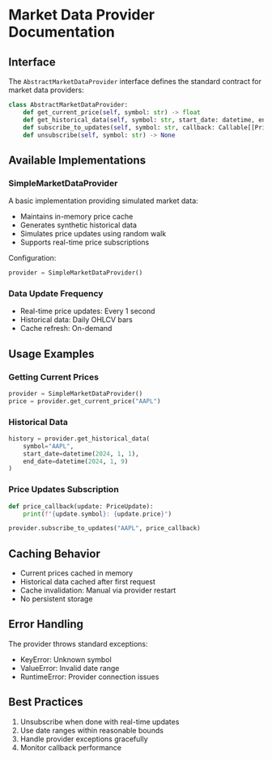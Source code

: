 # Market Data Provider Documentation

## Interface

The `AbstractMarketDataProvider` interface defines the standard contract for market data providers:

```python
class AbstractMarketDataProvider:
    def get_current_price(self, symbol: str) -> float
    def get_historical_data(self, symbol: str, start_date: datetime, end_date: datetime) -> List[Dict]
    def subscribe_to_updates(self, symbol: str, callback: Callable[[PriceUpdate], None]) -> None
    def unsubscribe(self, symbol: str) -> None
```

## Available Implementations

### SimpleMarketDataProvider
A basic implementation providing simulated market data:

- Maintains in-memory price cache
- Generates synthetic historical data
- Simulates price updates using random walk
- Supports real-time price subscriptions

Configuration:
```python
provider = SimpleMarketDataProvider()
```

### Data Update Frequency
- Real-time price updates: Every 1 second
- Historical data: Daily OHLCV bars
- Cache refresh: On-demand

## Usage Examples

### Getting Current Prices
```python
provider = SimpleMarketDataProvider()
price = provider.get_current_price("AAPL")
```

### Historical Data
```python
history = provider.get_historical_data(
    symbol="AAPL",
    start_date=datetime(2024, 1, 1),
    end_date=datetime(2024, 1, 9)
)
```

### Price Updates Subscription
```python
def price_callback(update: PriceUpdate):
    print(f"{update.symbol}: {update.price}")

provider.subscribe_to_updates("AAPL", price_callback)
```

## Caching Behavior

- Current prices cached in memory
- Historical data cached after first request
- Cache invalidation: Manual via provider restart
- No persistent storage

## Error Handling

The provider throws standard exceptions:
- KeyError: Unknown symbol
- ValueError: Invalid date range
- RuntimeError: Provider connection issues

## Best Practices

1. Unsubscribe when done with real-time updates
2. Use date ranges within reasonable bounds
3. Handle provider exceptions gracefully
4. Monitor callback performance
